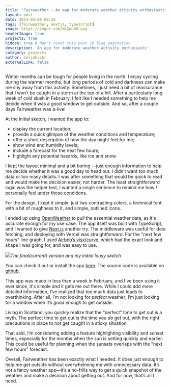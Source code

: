 ```yaml
---
title: "Fairweather - An app for moderate weather activity enthusiasts"
layout: post
date: 2024-03-09 09:34
tags: [fairweather, nextjs, typescript]
image: https://imgur.com/NiXmnXU.png
headerImage: true
projects: true
hidden: true # don't count this post in blog pagination
description: 'An app for moderate weather activity enthusiasts'
category: projects
author: belinhacbr
externalLink: false
---
```

Winter months can be tough for people living in the north. I enjoy cycling during the warmer months, but long periods of cold and darkness can make me shy away from this activity. Sometimes, I just need a bit of reassurance that I won’t be caught in a storm at the top of a hill. After a particularly long week of cold slush in February, I felt like I needed something to help me decide when it was a good window to get outside. And so, after a couple days Fairweather was a-live!

At the initial sketch, I wanted the app to:
- display the current location;
- provide a quick glimpse of the weather conditions and temperature;
- offer a short description of how the day might feel for me;
- show wind and humidity levels;
- include a forecast for the next few hours;
- highlight any potential hazards, like ice and snow.

I kept the layout minimal and a bit boring —just enough information to help me decide whether it was a good day to head out. I didn’t want too much data or too many details. I was after something that would be quick to read and would make the decision easier, not harder. The least straightforward logic was the helper text, I wanted a single sentence to remind me how *I* personally feel under those conditions.

For the design, I kept it simple: just two contrasting colors, a technical font with a bit of roughness to it, and simple, outlined icons.

I ended up using [OpenWeather](https://openweathermap.org/) to pull the essential weather data, as it's accurate enough for my use case. The app itself was built with TypeScript, and I wanted to give [Next.js](https://nextjs.org/docs) another try. The middleware was useful for data fetching, and deploying with Vercel was straightforward. For the "next few hours" line graph, I used [Airbnb’s visx/curve](https://airbnb.io/visx/docs/curve), which had the exact look and shape I was going for, and was easy to use.

![](https://imgur.com/dUZhy1B.png)*The final(current) version and my initial lousy sketch*

You can check it out or install the app [here](https://fairweather.belinhacbr.xyz/). The source code is available on [github](https://github.com/belinhacbr/fairweather).

This app was made in less than a week in February, and I've been using it ever since, it's simple and it gets me out there. While I could add more detailed information, I’ve realized that too much data just leads to overthinking. After all, I’m not looking for *perfect* weather; I’m just looking for a window when it’s *good enough* to get outside.

Living in Scotland, you quickly realize that the “perfect” time to get out is a myth. The perfect time to get out is the time you *do* get out, with the right precautions in place to not get caught in a sticky situation.

That said, I’m considering adding a feature highlighting visibility and sunset times, especially for the months when the sun is setting quickly and earlier. This could be useful for planning when the sunsets overlaps with the "next few hours" forecast.

Overall, Fairweather has been exactly what I needed. It does just enough to help me get outside without overwhelming me with unnecessary data. It’s not a fancy weather app—it’s a no-frills way to get a quick snapshot of the weather and make a decision about getting out. And for now, that’s all I need.

